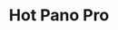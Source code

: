 ---
description: 买一个鱼眼镜头，就可以拍出这样的效果。
layout: post
results:
- primaryGenreName: Photo & Video
  version: '3.0.0'
  artworkUrl100: http://a1537.phobos.apple.com/us/r30/Purple6/v4/f7/f5/8e/f7f58ea8-8953-9944-1117-7f2bbcf33784/mzl.sqdoknrn.png
  trackViewUrl: https://itunes.apple.com/cn/app/hot-pano-pro/id716528153?mt=8&uo=4
  artworkUrl60: http://a1521.phobos.apple.com/us/r30/Purple6/v4/3d/29/e8/3d29e8d0-0001-3e8e-83d2-a1200c4dd522/57icon.png
  userRatingCountForCurrentVersion: 1
  sellerName: easypano holdings inc.
  supportedDevices:
  - iPodTouchFifthGen
  - iPhone-3GS
  - iPhone4S
  - iPodTouchThirdGen
  - iPadFourthGen
  - iPhone5
  - iPadFourthGen4G
  - iPadThirdGen4G
  - iPadThirdGen
  - iPad3G
  - iPodTouchourthGen
  - iPadWifi
  - iPadMini4G
  - iPadMini
  - iPhone4
  - iPhone5s
  - iPad2Wifi
  - iPad23G
  - iPhone5c
  genres:
  - 摄影与录像
  - 工具
  trackName: Hot Pano Pro
  description: "*** 本软件必须与我们专用的智能手机鱼眼镜头配合使用，没有镜头则无法使用本app的大部分功能 *** \n\n请先访问http://www.ipanocloud.com体验本产品效果。
    \n镜头可从官方网站或京东商城进行购买，购买链接：http://item.jd.com/918665.html\n\n\n最专业的iPhone全景摄影应用!
    \n\n只需一个iPhone专用的鱼眼附加镜头（LM360），您可以轻松拍摄和生成到360度全景视频和全景照片。 \n\n媒体报道： \n网易科技
    － 劲爆全景：支持360度拍摄。 \n天极网 － 还没用iphone拍全景你就out啦 快用劲爆全景！ \nCNbeta.com － 劲爆全景：iPhone全景拍摄套件。
    \n硅谷动力 － 劲爆全景：支持360度拍摄！ \ni黑马 － 劲爆全景(Hot Pano)—你需要的酷拍摄! \n豆瓣 － 劲爆全景 让你的iPhone变身为360度全景拍摄利器！
    \n奇葩 － iPhone劲爆全景high翻天！360°美景尽收囊中！ \n蜂鸟网 － 还没用iphone拍全景？你out啦！ \n维维网
    － 劲爆全景：让你iPhone瞬间变身全景相机！"
  price: 0
  trackId: 716528153
  releaseDate: '2013-10-09T12:58:50Z'
  screenshotUrls:
  - http://a2.mzstatic.com/us/r30/Purple6/v4/36/5d/fa/365dfaa5-e17d-3602-97dd-5fc8617741ed/screen1136x1136.jpeg
  - http://a2.mzstatic.com/us/r30/Purple4/v4/5f/0c/2a/5f0c2a65-e732-c030-ad87-92f934128148/screen1136x1136.jpeg
  - http://a4.mzstatic.com/us/r30/Purple4/v4/e7/1f/38/e71f38d6-94a1-47bf-271a-d8ac04505f5b/screen1136x1136.jpeg
  - http://a2.mzstatic.com/us/r30/Purple/v4/83/e1/40/83e140e4-9619-3bda-6011-579d96c71a19/screen1136x1136.jpeg
  - http://a2.mzstatic.com/us/r30/Purple4/v4/04/c9/0d/04c90d6a-1057-4ecf-6085-d988e18e2f66/screen1136x1136.jpeg
  artistViewUrl: https://itunes.apple.com/cn/artist/easypano-holdings-inc./id429899161?uo=4
  primaryGenreId: 6008
  averageUserRatingForCurrentVersion: 5
  kind: software
  fileSizeBytes: '20745257'
  bundleId: com.ipanocloud.hotPanoPro
  sellerUrl: http://www.ipanocloud.com
  trackContentRating: 4+
  artistName: Easypano Holdings Inc.
  trackCensoredName: Hot Pano Pro
  isGameCenterEnabled: false
  contentAdvisoryRating: 4+
  languageCodesISO2A:
  - EN
  - ZH
  features: &a []
  wrapperType: software
  artworkUrl512: http://a1537.phobos.apple.com/us/r30/Purple6/v4/f7/f5/8e/f7f58ea8-8953-9944-1117-7f2bbcf33784/mzl.sqdoknrn.png
  formattedPrice: 免费
  artistId: 429899161
  genreIds:
  - '6008'
  - '6002'
  currency: CNY
  ipadScreenshotUrls: *a
category: 摄影与录像
tags: tag1
resultCount: 1
title: Hot Pano Pro

---